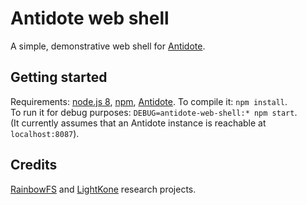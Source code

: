 # Antidote web shell

A simple, demonstrative web shell for [Antidote][antidote].   

## Getting started

Requirements: [node.js 8][nodejs], [npm][npm], [Antidote][antidote-setup].
To compile it: `npm install`.  
To run it for debug purposes: `DEBUG=antidote-web-shell:* npm start`.  
(It currently assumes that an Antidote instance is reachable at `localhost:8087`).


## Credits

[RainbowFS][rainbowfs] and [LightKone][lightkone] research projects.

 [antidote]: http://syncfree.github.io/antidote/
 [rainbowfs]: http://rainbowfs.lip6.fr/
 [lightkone]: https://www.lightkone.eu/
 [nodejs]: https://nodejs.org/
 [npm]: https://www.npmjs.com/
 [antidote-setup]: http://syncfree.github.io/antidote/setup.html

